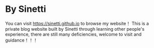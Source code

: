 # By Sinetti
You can visit https://sinetti.github.io to browse my website！
This is a private blog website built by Sinetti through learning other people's experience, there are still many deficiencies, welcome to visit and guidance！！！
